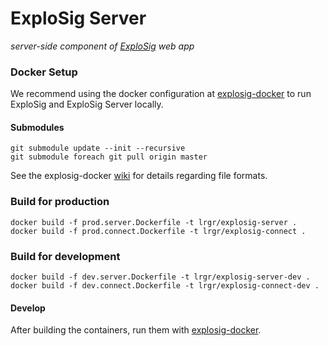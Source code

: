 # ExploSig Server

_server-side component of [ExploSig](https://github.com/lrgr/explosig) web app_

### Docker Setup
We recommend using the docker configuration at [explosig-docker](https://github.com/lrgr/explosig-docker) to run ExploSig and ExploSig Server locally. 

#### Submodules
```
git submodule update --init --recursive
git submodule foreach git pull origin master
```

See the explosig-docker [wiki](https://github.com/lrgr/explosig-docker/wiki) for details regarding file formats. 

### Build for production
```
docker build -f prod.server.Dockerfile -t lrgr/explosig-server .
docker build -f prod.connect.Dockerfile -t lrgr/explosig-connect .
```

### Build for development
```
docker build -f dev.server.Dockerfile -t lrgr/explosig-server-dev .
docker build -f dev.connect.Dockerfile -t lrgr/explosig-connect-dev .
```

#### Develop
After building the containers, run them with [explosig-docker](https://github.com/lrgr/explosig-docker).
